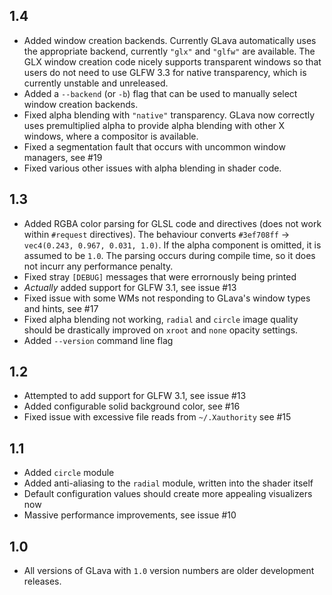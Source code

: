 ## 1.4

* Added window creation backends. Currently GLava automatically uses the appropriate backend, currently `"glx"` and `"glfw"` are available. The GLX window creation code nicely supports transparent windows so that users do not need to use GLFW 3.3 for native transparency, which is currently unstable and unreleased.
* Added a `--backend` (or `-b`) flag that can be used to manually select window creation backends.
* Fixed alpha blending with `"native"` transparency. GLava now correctly uses premultiplied alpha to provide alpha blending with other X windows, where a compositor is available.
* Fixed a segmentation fault that occurs with uncommon window managers, see #19
* Fixed various other issues with alpha blending in shader code.

## 1.3

* Added RGBA color parsing for GLSL code and directives (does not work within `#request` directives). The behaviour converts `#3ef708ff` -> `vec4(0.243, 0.967, 0.031, 1.0)`. If the alpha component is omitted, it is assumed to be `1.0`. The parsing occurs during compile time, so it does not incurr any performance penalty.
* Fixed stray `[DEBUG]` messages that were errornously being printed
* _Actually_ added support for GLFW 3.1, see issue #13
* Fixed issue with some WMs not responding to GLava's window types and hints, see #17
* Fixed alpha blending not working, `radial` and `circle` image quality should be drastically improved on `xroot` and `none` opacity settings.
* Added `--version` command line flag

## 1.2

* Attempted to add support for GLFW 3.1, see issue #13
* Added configurable solid background color, see #16
* Fixed issue with excessive file reads from `~/.Xauthority` see #15

## 1.1

* Added `circle` module
* Added anti-aliasing to the `radial` module, written into the shader itself
* Default configuration values should create more appealing visualizers now
* Massive performance improvements, see issue #10

## 1.0

* All versions of GLava with `1.0` version numbers are older development releases.
